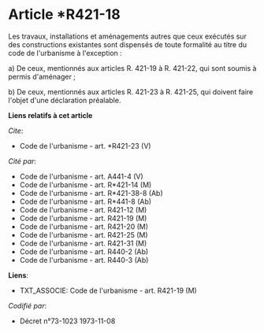 # Article *R421-18

Les travaux, installations et aménagements autres que ceux exécutés sur des constructions existantes sont dispensés de toute
formalité au titre du code de l'urbanisme à l'exception : 

a) De ceux, mentionnés aux articles R. 421-19 à R. 421-22, qui sont soumis à permis d'aménager ; 

b) De ceux, mentionnés aux articles R. 421-23 à R. 421-25, qui doivent faire l'objet d'une déclaration préalable.

**Liens relatifs à cet article**

_Cite_:

  - Code de l'urbanisme - art. *R421-23 (V)

_Cité par_:

  - Code de l'urbanisme - art. A441-4 (V)
  - Code de l'urbanisme - art. R*421-14 (M)
  - Code de l'urbanisme - art. R*421-38-8 (Ab)
  - Code de l'urbanisme - art. R*441-8 (Ab)
  - Code de l'urbanisme - art. R421-12 (M)
  - Code de l'urbanisme - art. R421-19 (M)
  - Code de l'urbanisme - art. R421-20 (M)
  - Code de l'urbanisme - art. R421-25 (M)
  - Code de l'urbanisme - art. R421-31 (M)
  - Code de l'urbanisme - art. R440-2 (Ab)
  - Code de l'urbanisme - art. R440-3 (Ab)

**Liens**:

  - TXT_ASSOCIE: Code de l'urbanisme - art. R421-19 (M)

_Codifié par_:

  - Décret n°73-1023 1973-11-08
